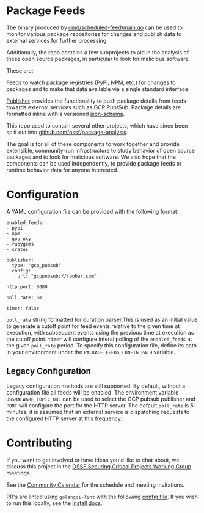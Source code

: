 # Package Feeds

The binary produced by [cmd/scheduled-feed/main.go](cmd/scheduled-feed/main.go) can be used to monitor various
package repositories for changes and publish data to external services for further processing.

Additionally, the repo contains a few subprojects to aid in the analysis of these open source packages, in particular to look for malicious software.

These are:

[Feeds](./feeds/) to watch package registries (PyPI, NPM, etc.) for changes to packages
and to make that data available via a single standard interface.

[Publisher](./publisher/) provides the functionality to push package details from feeds towards
external services such as GCP Pub/Sub. Package details are formatted inline with a versioned
[json-schema](./package.schema.json).

This repo used to contain several other projects, which have since been split out into
[github.com/ossf/package-analysis](https://github.com/ossf/package-analysis).

The goal is for all of these components to work together and provide extensible, community-run
infrastructure to study behavior of open source packages and to look for malicious software.
We also hope that the components can be used independently, to provide package feeds or runtime
behavior data for anyone interested.

# Configuration

A YAML configuration file can be provided with the following format:

```
enabled_feeds:
- pypi
- npm
- goproxy
- rubygems
- crates

publisher:
  type: 'gcp_pubsub'
  config:
    url: "gcppubsub://foobar.com"

http_port: 8080

poll_rate: 5m

timer: false
```

`poll_rate` string formatted for [duration parser](https://golang.org/pkg/time/#ParseDuration).This is used as an initial value to generate a cutoff point for feed events relative to the given time at execution, with subsequent events using the previous time at execution as the cutoff point.
`timer` will configure interal polling of the `enabled_feeds` at the given `poll_rate` period. To specify this configuration file, define its path in your environment under the `PACKAGE_FEEDS_CONFIG_PATH` variable.

## Legacy Configuration

Legacy configuration methods are still supported. By default, without a configuration file all feeds will be enabled. The environment variable `OSSMALWARE_TOPIC_URL` can be used to select the GCP pubsub publisher and `PORT` will configure the port for the HTTP server.
The default `poll_rate` is 5 minutes, it is assumed that an external service is dispatching requests to the configured HTTP server at this frequency.


# Contributing

If you want to get involved or have ideas you'd like to chat about, we discuss this project in the [OSSF Securing Critical Projects Working Group](https://github.com/ossf/wg-securing-critical-projects) meetings.

See the [Community Calendar](https://calendar.google.com/calendar?cid=czYzdm9lZmhwNWk5cGZsdGI1cTY3bmdwZXNAZ3JvdXAuY2FsZW5kYXIuZ29vZ2xlLmNvbQ) for the schedule and meeting invitations.

PR's are linted using `golangci-lint` with the following [config file](./.golangci.yml). If you wish to run this locally, see the [install docs](https://golangci-lint.run/usage/install/#local-installation).
